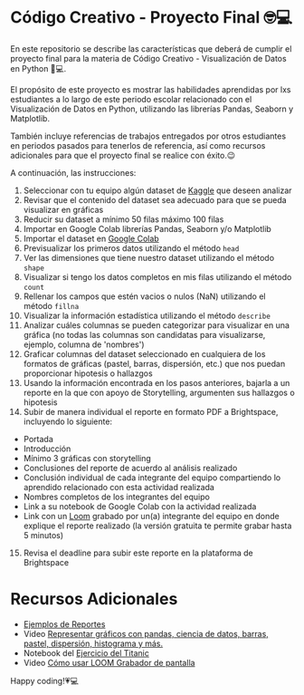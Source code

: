 # Código Creativo - Proyecto Final 🤓💻

En este repositorio se describe las características que deberá de cumplir el proyecto final para la materia de Código Creativo - Visualización de Datos en Python 🐍💻.

El propósito de este proyecto es mostrar las habilidades aprendidas por lxs estudiantes a lo largo de este periodo escolar relacionado con  el Visualización de Datos en Python, utilizando las librerías Pandas, Seaborn y Matplotlib.

También incluye referencias de trabajos entregados por otros estudiantes en periodos pasados para tenerlos de referencia, así como recursos adicionales para que el proyecto final se realice con éxito.😉

A continuación, las instrucciones:

1. Seleccionar con tu equipo algún dataset de [Kaggle](https://www.kaggle.com/) que deseen analizar
2. Revisar que el contenido del dataset sea adecuado para que se pueda visualizar en gráficas
3. Reducir su dataset a mínimo 50 filas máximo 100 filas
4. Importar en Google Colab librerías Pandas, Seaborn y/o Matplotlib
5. Importar el dataset en [Google Colab](https://colab.research.google.com/)
6. Previsualizar los primeros datos utilizando el método `head`
7. Ver las dimensiones que tiene nuestro dataset utilizando el método `shape`
8. Visualizar si tengo los datos completos en mis filas utilizando el método `count`
9. Rellenar los campos que estén vacios o nulos (NaN) utilizando el método `fillna`
10. Visualizar la información estadística utilizando el método `describe`
11. Analizar cuáles columnas se pueden categorizar para visualizar en una gráfica (no todas las columnas son candidatas para visualizarse, ejemplo, columna de 'nombres')
12. Graficar columnas del dataset seleccionado en cualquiera de los formatos de gráficas (pastel, barras, dispersión, etc.) que nos puedan proporcionar hipotesis o hallazgos
13. Usando la información encontrada en los pasos anteriores, bajarla a un reporte en la que con apoyo de Storytelling, argumenten sus hallazgos o hipotesis
14. Subir de manera individual el reporte en formato PDF a Brightspace, incluyendo lo siguiente:
   - Portada
   - Introducción
   - Mínimo 3 gráficas con storytelling
   - Conclusiones del reporte de acuerdo al análisis realizado
   - Conclusión individual de cada integrante del equipo compartiendo lo aprendido relacionado con esta actividad realizada
   - Nombres completos de los integrantes del equipo
   - Link a su notebook de Google Colab con la actividad realizada 
   - Link con un [Loom](https://loom.com/) grabado por un(a) integrante del equipo en donde explique el reporte realizado (la versión gratuita te permite grabar hasta 5 minutos)
15. Revisa el deadline para subir este reporte en la plataforma de Brightspace


# Recursos Adicionales
* [Ejemplos de Reportes](https://drive.google.com/drive/folders/1lwjDgJMu1tDFRXjYPaFUHUpgQgtw9oEP?usp=share_link)
* Video [Representar gráficos con pandas, ciencia de datos, barras, pastel, dispersión, histograma y más.](https://youtu.be/JUPi6Oo8stQ)
* Notebook del [Ejercicio del Titanic](https://colab.research.google.com/drive/12mcbkQj5IKuGygoosoaLPIXLdU-jFnsd?usp=sharing)
* Video [Cómo usar LOOM Grabador de pantalla](https://www.youtube.com/watch?v=Q7mrGP_JNUw)


Happy coding!💗💻
